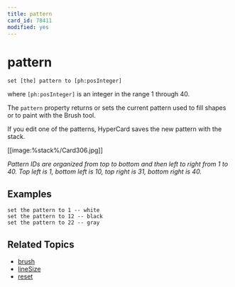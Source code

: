 ```yaml
---
title: pattern
card_id: 78411
modified: yes
---
```


# pattern

`set [the] pattern to [ph:posInteger]`

where `[ph:posInteger]` is an integer in the range 1 through 40.

The `pattern` property returns or sets the current pattern used to fill shapes or to paint with the Brush tool.

If you edit one of the patterns, HyperCard saves the new pattern with the stack.

[[image:%stack%/Card306.jpg]]

<i>Pattern IDs are organized from top to bottom and then left to right from 1 to 40. Top left is 1, bottom left is 10, top right is 31, bottom right is 40.</i>

## Examples

```
set the pattern to 1 -- white
set the pattern to 12 -- black
set the pattern to 22 -- gray
```

## Related Topics

* [brush](/HyperTalkReference/properties/brush)
* [lineSize](/HyperTalkReference/properties/lineSize)
* [reset](/HyperTalkReference/commands/reset)
